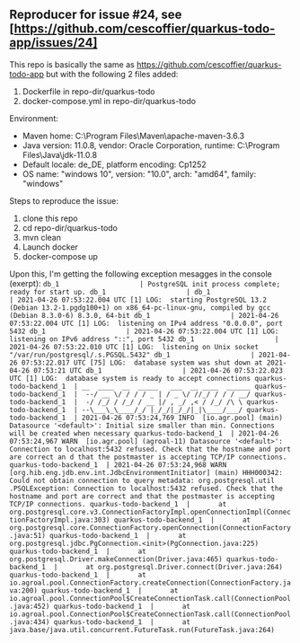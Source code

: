 ## Reproducer for issue #24, see [https://github.com/cescoffier/quarkus-todo-app/issues/24]

This repo is basically the same as https://github.com/cescoffier/quarkus-todo-app but with the following 2 files added:
1. Dockerfile in repo-dir/quarkus-todo
2. docker-compose.yml in repo-dir/quarkus-todo

Environment:
* Maven home: C:\Program Files\Maven\apache-maven-3.6.3
* Java version: 11.0.8, vendor: Oracle Corporation, runtime: C:\Program Files\Java\jdk-11.0.8
* Default locale: de_DE, platform encoding: Cp1252
* OS name: "windows 10", version: "10.0", arch: "amd64", family: "windows"

Steps to reproduce the issue:
1. clone this repo
2. cd repo-dir/quarkus-todo
3. mvn clean
4. Launch docker
5. docker-compose up

Upon this, I'm getting the following exception mesagges in the console (exerpt):
`
db_1                    | PostgreSQL init process complete; ready for start up.
db_1                    |
db_1                    | 2021-04-26 07:53:22.004 UTC [1] LOG:  starting PostgreSQL 13.2 (Debian 13.2-1.pgdg100+1) on x86_64-pc-linux-gnu, compiled by gcc (Debian 8.3.0-6) 8.3.0, 64-bit
db_1                    | 2021-04-26 07:53:22.004 UTC [1] LOG:  listening on IPv4 address "0.0.0.0", port 5432
db_1                    | 2021-04-26 07:53:22.004 UTC [1] LOG:  listening on IPv6 address "::", port 5432
db_1                    | 2021-04-26 07:53:22.010 UTC [1] LOG:  listening on Unix socket "/var/run/postgresql/.s.PGSQL.5432"
db_1                    | 2021-04-26 07:53:22.017 UTC [75] LOG:  database system was shut down at 2021-04-26 07:53:21 UTC
db_1                    | 2021-04-26 07:53:22.023 UTC [1] LOG:  database system is ready to accept connections
quarkus-todo-backend_1  | __  ____  __  _____   ___  __ ____  ______
quarkus-todo-backend_1  |  --/ __ \/ / / / _ | / _ \/ //_/ / / / __/
quarkus-todo-backend_1  |  -/ /_/ / /_/ / __ |/ , _/ ,< / /_/ /\ \
quarkus-todo-backend_1  | --\___\_\____/_/ |_/_/|_/_/|_|\____/___/
quarkus-todo-backend_1  | 2021-04-26 07:53:24,769 INFO  [io.agr.pool] (main) Datasource '<default>': Initial size smaller than min. Connections will be created when necessary
quarkus-todo-backend_1  | 2021-04-26 07:53:24,967 WARN  [io.agr.pool] (agroal-11) Datasource '<default>': Connection to localhost:5432 refused. Check that the hostname and port are correct an
d that the postmaster is accepting TCP/IP connections.
quarkus-todo-backend_1  | 2021-04-26 07:53:24,968 WARN  [org.hib.eng.jdb.env.int.JdbcEnvironmentInitiator] (main) HHH000342: Could not obtain connection to query metadata: org.postgresql.util
.PSQLException: Connection to localhost:5432 refused. Check that the hostname and port are correct and that the postmaster is accepting TCP/IP connections.
quarkus-todo-backend_1  |       at org.postgresql.core.v3.ConnectionFactoryImpl.openConnectionImpl(ConnectionFactoryImpl.java:303)
quarkus-todo-backend_1  |       at org.postgresql.core.ConnectionFactory.openConnection(ConnectionFactory.java:51)
quarkus-todo-backend_1  |       at org.postgresql.jdbc.PgConnection.<init>(PgConnection.java:225)
quarkus-todo-backend_1  |       at org.postgresql.Driver.makeConnection(Driver.java:465)
quarkus-todo-backend_1  |       at org.postgresql.Driver.connect(Driver.java:264)
quarkus-todo-backend_1  |       at io.agroal.pool.ConnectionFactory.createConnection(ConnectionFactory.java:200)
quarkus-todo-backend_1  |       at io.agroal.pool.ConnectionPool$CreateConnectionTask.call(ConnectionPool.java:452)
quarkus-todo-backend_1  |       at io.agroal.pool.ConnectionPool$CreateConnectionTask.call(ConnectionPool.java:434)
quarkus-todo-backend_1  |       at java.base/java.util.concurrent.FutureTask.run(FutureTask.java:264)
`